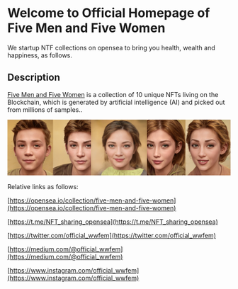 # Welcome to Official Homepage of Five Men and Five Women
We startup NTF collections on opensea to bring you health, wealth and happiness, as follows.
 
## Description
[Five Men and Five Women](https://opensea.io/collection/five-men-and-five-women) is a collection of 10 unique NFTs living on the Blockchain, which is generated by artificial intelligence (AI) and picked out from millions of samples..

[![five-men-and-five-women](/logo/Banner.png)](https://opensea.io/collection/five-men-and-five-women)

Relative links as follows:

[https://opensea.io/collection/five-men-and-five-women](https://opensea.io/collection/five-men-and-five-women)

[https://t.me/NFT_sharing_opensea](https://t.me/NFT_sharing_opensea)

[https://twitter.com/official_wwfem](https://twitter.com/official_wwfem)

[https://medium.com/@official_wwfem](https://medium.com/@official_wwfem)

[https://www.instagram.com/official_wwfem](https://www.instagram.com/official_wwfem)

